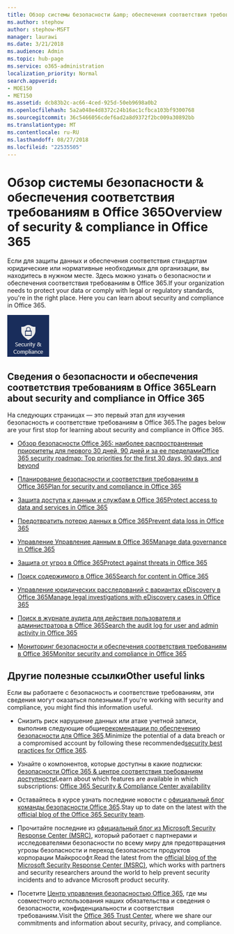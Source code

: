 ```yaml
---
title: Обзор системы безопасности &amp; обеспечения соответствия требованиям в Office 365
ms.author: stephow
author: stephow-MSFT
manager: laurawi
ms.date: 3/21/2018
ms.audience: Admin
ms.topic: hub-page
ms.service: o365-administration
localization_priority: Normal
search.appverid:
- MOE150
- MET150
ms.assetid: dcb83b2c-ac66-4ced-925d-50eb9698a0b2
ms.openlocfilehash: 5a2a048e4d8372c24b16ac1cfbca103bf9300768
ms.sourcegitcommit: 36c5466056cdef6ad2a8d9372f2bc009a30892bb
ms.translationtype: MT
ms.contentlocale: ru-RU
ms.lasthandoff: 08/27/2018
ms.locfileid: "22535505"
---
```

# <a name="overview-of-security-amp-compliance-in-office-365"></a><span data-ttu-id="69a5d-102">Обзор системы безопасности &amp; обеспечения соответствия требованиям в Office 365</span><span class="sxs-lookup"><span data-stu-id="69a5d-102">Overview of security &amp; compliance in Office 365</span></span>

<span data-ttu-id="69a5d-p101">Если для защиты данных и обеспечения соответствия стандартам юридические или нормативные необходимых для организации, вы находитесь в нужном месте. Здесь можно узнать о безопасности и обеспечения соответствия требованиям в Office 365.</span><span class="sxs-lookup"><span data-stu-id="69a5d-p101">If your organization needs to protect your data or comply with legal or regulatory standards, you're in the right place. Here you can learn about security and compliance in Office 365.</span></span>
  
![Безопасность и соответствие требованиям приложение в меню приложения Office 365](media/d64f43a2-582b-4bfd-a148-ec641fade47a.png)
  
## <a name="learn-about-security-and-compliance-in-office-365"></a><span data-ttu-id="69a5d-106">Сведения о безопасности и обеспечения соответствия требованиям в Office 365</span><span class="sxs-lookup"><span data-stu-id="69a5d-106">Learn about security and compliance in Office 365</span></span>

<span data-ttu-id="69a5d-107">На следующих страницах — это первый этап для изучения безопасность и соответствие требованиям в Office 365.</span><span class="sxs-lookup"><span data-stu-id="69a5d-107">The pages below are your first stop for learning about security and compliance in Office 365.</span></span> 
  
- [<span data-ttu-id="69a5d-108">Обзор безопасности Office 365: наиболее распространенные приоритеты для первого 30 дней, 90 дней и за ее пределами</span><span class="sxs-lookup"><span data-stu-id="69a5d-108">Office 365 security roadmap: Top priorities for the first 30 days, 90 days, and beyond</span></span>](security-roadmap.md)
    
- [<span data-ttu-id="69a5d-109">Планирование безопасности и соответствия требованиям в Office 365</span><span class="sxs-lookup"><span data-stu-id="69a5d-109">Plan for security and compliance in Office 365</span></span>](plan-for-security-and-compliance.md)
    
- [<span data-ttu-id="69a5d-110">Защита доступа к данным и службам в Office 365</span><span class="sxs-lookup"><span data-stu-id="69a5d-110">Protect access to data and services in Office 365</span></span>](protect-access-to-data-and-services.md)
    
- [<span data-ttu-id="69a5d-111">Предотвратить потерю данных в Office 365</span><span class="sxs-lookup"><span data-stu-id="69a5d-111">Prevent data loss in Office 365</span></span>](prevent-data-loss.md)
    
- [<span data-ttu-id="69a5d-112">Управление Управление данным в Office 365</span><span class="sxs-lookup"><span data-stu-id="69a5d-112">Manage data governance in Office 365</span></span>](manage-data-governance.md)
    
- [<span data-ttu-id="69a5d-113">Защита от угроз в Office 365</span><span class="sxs-lookup"><span data-stu-id="69a5d-113">Protect against threats in Office 365</span></span>](protect-against-threats.md)
    
- [<span data-ttu-id="69a5d-114">Поиск содержимого в Office 365</span><span class="sxs-lookup"><span data-stu-id="69a5d-114">Search for content in Office 365</span></span>](search-for-content.md)
    
- [<span data-ttu-id="69a5d-115">Управление юридических расследований с вариантах eDiscovery в Office 365</span><span class="sxs-lookup"><span data-stu-id="69a5d-115">Manage legal investigations with eDiscovery cases in Office 365</span></span>](manage-legal-investigations.md)
    
- [<span data-ttu-id="69a5d-116">Поиск в журнале аудита для действия пользователя и администратора в Office 365</span><span class="sxs-lookup"><span data-stu-id="69a5d-116">Search the audit log for user and admin activity in Office 365</span></span>](search-the-audit-log.md)
    
- [<span data-ttu-id="69a5d-117">Мониторинг безопасности и обеспечения соответствия требованиям в Office 365</span><span class="sxs-lookup"><span data-stu-id="69a5d-117">Monitor security and compliance in Office 365</span></span>](monitor-security-and-compliance.md)
    
## <a name="other-useful-links"></a><span data-ttu-id="69a5d-118">Другие полезные ссылки</span><span class="sxs-lookup"><span data-stu-id="69a5d-118">Other useful links</span></span>

<span data-ttu-id="69a5d-119">Если вы работаете с безопасность и соответствие требованиям, эти сведения могут оказаться полезными.</span><span class="sxs-lookup"><span data-stu-id="69a5d-119">If you're working with security and compliance, you might find this information useful.</span></span>
  
- <span data-ttu-id="69a5d-120">Снизить риск нарушение данных или атаке учетной записи, выполнив следующие общие[рекомендации по обеспечению безопасности для Office 365](security-best-practices.md).</span><span class="sxs-lookup"><span data-stu-id="69a5d-120">Minimize the potential of a data breach or a compromised account by following these recommended[security best practices for Office 365](security-best-practices.md).</span></span>
    
- <span data-ttu-id="69a5d-121">Узнайте о компонентов, которые доступны в какие подписки: [безопасности Office 365 &amp; центре соответствия требованиям доступности](https://go.microsoft.com/fwlink/?linkid=852983)</span><span class="sxs-lookup"><span data-stu-id="69a5d-121">Learn about which features are available in which subscriptions: [Office 365 Security &amp; Compliance Center availability](https://go.microsoft.com/fwlink/?linkid=852983)</span></span>
    
- <span data-ttu-id="69a5d-122">Оставайтесь в курсе узнать последние новости с [официальный блог команды безопасности Office 365](https://go.microsoft.com/fwlink/?linkid=852984).</span><span class="sxs-lookup"><span data-stu-id="69a5d-122">Stay up to date on the latest with the [official blog of the Office 365 Security team](https://go.microsoft.com/fwlink/?linkid=852984).</span></span>
    
- <span data-ttu-id="69a5d-123">Прочитайте последние из [официальный блог из Microsoft Security Response Center (MSRC)](https://go.microsoft.com/fwlink/?linkid=852985), который работает с партнерами и исследователями безопасности по всему миру для предотвращения угрозы безопасности и переход безопасности продуктов корпорации Майкрософт.</span><span class="sxs-lookup"><span data-stu-id="69a5d-123">Read the latest from the [official blog of the Microsoft Security Response Center (MSRC)](https://go.microsoft.com/fwlink/?linkid=852985), which works with partners and security researchers around the world to help prevent security incidents and to advance Microsoft product security.</span></span>
    
- <span data-ttu-id="69a5d-124">Посетите [Центр управления безопасностью Office 365](https://go.microsoft.com/fwlink/?linkid=845428), где мы совместного использования наших обязательства и сведения о безопасности, конфиденциальности и соответствия требованиям.</span><span class="sxs-lookup"><span data-stu-id="69a5d-124">Visit the [Office 365 Trust Center](https://go.microsoft.com/fwlink/?linkid=845428), where we share our commitments and information about security, privacy, and compliance.</span></span>
    

